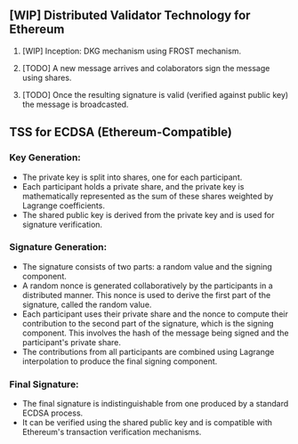 ## [WIP] Distributed Validator Technology for Ethereum

1. [WIP] Inception: DKG mechanism using FROST mechanism.

2. [TODO] A new message arrives and colaborators sign the message using shares.

3. [TODO] Once the resulting signature is valid (verified against public key) the message is broadcasted.

## TSS for ECDSA (Ethereum-Compatible)
### Key Generation:
- The private key is split into shares, one for each participant.
- Each participant holds a private share, and the private key is mathematically represented as the sum of these shares weighted by Lagrange coefficients.
- The shared public key is derived from the private key and is used for signature verification.

### Signature Generation:
- The signature consists of two parts: a random value and the signing component.
- A random nonce is generated collaboratively by the participants in a distributed manner. This nonce is used to derive the first part of the signature, called the random value.
- Each participant uses their private share and the nonce to compute their contribution to the second part of the signature, which is the signing component. This involves the hash of the message being signed and the participant's private share.
- The contributions from all participants are combined using Lagrange interpolation to produce the final signing component.

### Final Signature:
- The final signature is indistinguishable from one produced by a standard ECDSA process.
- It can be verified using the shared public key and is compatible with Ethereum's transaction verification mechanisms.
